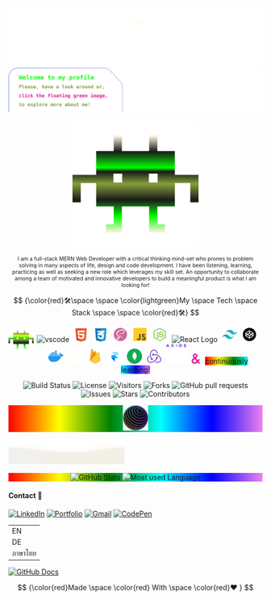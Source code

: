 ![Header](./assets/wave-up.svg)
![Main](./assets/main.svg)

<p align="center">
  <a href="https://dropdeaddev-1.onrender.com" target="_blank" rel="noopener noreferrer">
    <img src="./assets/welcome-float.svg" alt="Welcome banner" width="250"/>
  </a>
</p>

<p align="center" style="font-size: .75em;">I am a full-stack MERN Web Developer with a critical thinking mind-set who prones to problem solving in many aspects of life, design and code development. I have been listening, learning, practicing as well as seeking a new role which leverages my skill set. An opportunity to collaborate among a team of motivated and innovative developers to build a meaningful product is what I am looking for!</p>

$$
{\color{red}🛠\space \space \color{lightgreen}My \space Tech \space Stack \space \space \color{red}🛠}
$$

<p align="center">
<img src="./assets/ani.svg" alt="About me" width="50" align="left" />
  <img src="https://cdn.jsdelivr.net/gh/devicons/devicon/icons/vscode/vscode-original.svg" alt="vscode" width="30" style="margin-right: 5px;" />
  <img src="./assets/skillsSVG/html-5.svg" alt="HTML Logo" width="30" style="margin-right: 5px;" />
  <img src="./assets/skillsSVG/css-3.svg" alt="CSS Logo" width="30" style="margin-right: 5px;" />
  <img src="./assets/skillsSVG/scss2-white.svg" alt="SCSS Logo" width="30" style="margin-right: 5px;" />
  <img src="./assets/skillsSVG/js.svg" alt="JavaScript Logo" width="30" style="margin-right: 5px;" />
  <img src="./assets/skillsSVG/node-js.svg" alt="NodeJs Logo" width="30" style="margin-right: 5px;" />
  <img src="https://readme-components.vercel.app/api?component=logo&fill=black&logo=react&text=false&animation=spin&svgfill=15d8fe" alt="React Logo" width="40" style="margin-right: 5px;" />
  <img src="./assets/skillsSVG/tailwind-blue.svg" alt="Tailwind Logo" width="30" style="margin-right: 5px;" />
  <img src="./assets/skillsSVG/codepen.svg" alt="Codepen Logo" width="30" style="margin-right: 5px;" />
  <img src="./assets/skillsSVG/docker.svg" alt="Docker Logo" width="30" style="margin-right: 5px;" />
  <img src="./assets/skillsSVG/express.svg" alt="Express Logo" width="30" style="margin-right: 5px;" />
  <img src="./assets/skillsSVG/firebase.svg" alt="Firebase Logo" width="30" style="margin-right: 5px;" />
  <img src="./assets/skillsSVG/framer-blue.svg" alt="Framer Logo" width="30" style="margin-right: 5px;" />
  <img src="./assets/skillsSVG/mongodb-green.svg" alt="MongoDB Logo" width="30" style="margin-right: 5px;" />
  <img src="./assets/skillsSVG/redux.svg" alt="Redux Logo" width="30" style="margin-right: 5px;" />
  <img src="./assets/skillsSVG/axios.svg" alt="Axios Logo" width="40" style="margin-right: 5px;" />
  <img src="./assets/skillsSVG/ampersand.svg" alt="Ampersand Logo" width="20" style="margin-right: 5px;" />
  <span style="background: linear-gradient(to right, red, yellow, green, cyan, blue, violet);" >continuously learning!</span>
</p>

<p align="center">
  <img src="https://img.shields.io/badge/build-passing-brightgreen" alt="Build Status"/>
  <img src="https://img.shields.io/badge/license-MIT-blue" alt="License"/>
  <img src="https://visitor-badge.laobi.icu/badge?page_id=TVATDCI.TVATDCI" alt="Visitors"/>
  <img src="https://img.shields.io/github/forks/TVATDCI/TVATDCI?style=social" alt="Forks"/>
  <img src="https://img.shields.io/github/issues-pr/TVATDCI/TVATDCI/github-readme-stats" alt="GitHub pull requests" />
  <img src="https://img.shields.io/github/issues/TVATDCI/TVATDCI/github-readme-stats?color=0088ff" alt="Issues" />
  <img src="https://img.shields.io/github/stars/TVATDCI/TVATDCI?style=social" alt="Stars"/>
  <img src="https://img.shields.io/github/contributors/TVATDCI/TVATDCI" alt="Contributors"/>
</p>
<p align="center" style="background: linear-gradient(to right, red, yellow, green, cyan, blue, violet);">
<img src="./assets/gradient-globe.png" alt="gradient-globe" width="50" style="margin:0 auto;" />
</p>

![](assets/ani-down-aura.svg)

<p align="center" style="background: linear-gradient(to right, red, yellow, green, cyan, blue, violet);" >
<img src="https://github-readme-stats.vercel.app/api?username=TVATDCI&show_icons=true&theme=radical" alt="GitHub Stats" />

<img src="https://github-readme-stats.vercel.app/api/top-langs/?username=TVATDCI&show_icons=true&theme=radical&layout=donut" alt="Most used Language"/>

</p>

#### Contact 🧬

[![LinkedIn](https://img.shields.io/badge/linkedin-%230077B5.svg?&style=for-the-badge&logo=linkedin&logoColor=white)](https://www.linkedin.com/in/tuanthong-vaidyanond-6789782b2)
[![Portfolio](https://img.shields.io/badge/Portfolio-000000?style=for-the-badge&logo=About.me&logoColor=brightgreen)](https://dropdeaddev-1.onrender.com/)
[![Gmail](https://img.shields.io/badge/gmail-%23dc2743.svg?&style=for-the-badge&logo=gmail&logoColor=white)](mailto:tuanthong.vaidyanond@gmail.com)
[![CodePen](https://img.shields.io/badge/CodePen-000000?style=for-the-badge&logo=codepen&logoColor=brightgreen)](https://codepen.io/Tuanthong-Vaidyanond)

  <table>
  <tr>
    <td>EN</td>
  </tr>
  <tr>
    <td>DE</td>
  </tr>
  <tr>
    <td>ภาษาไทย</td>
  </tr>
</table>

[![GitHub Docs](https://img.shields.io/badge/GitHub_Docs-Basic_Syntax-%23d83b7d?style=for-the-badge&logo=github&logoColor=red)](https://docs.github.com/en/get-started/writing-on-github/getting-started-with-writing-and-formatting-on-github/basic-writing-and-formatting-syntax)

$$
{\color{red}Made \space \color{red} With \space \color{red}❤️ }
$$
